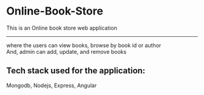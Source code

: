 # Online-Book-Store

This is an Online book store web application 
<hr />
where the users can view books, browse by book id or author <br/>
And, admin can add, update, and remove books

## Tech stack used for the application:
Mongodb, Nodejs, Express, Angular
